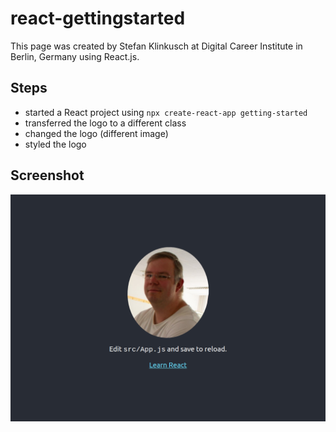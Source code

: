 # react-gettingstarted

This page was created by Stefan Klinkusch at Digital Career Institute in Berlin, Germany using React.js.

## Steps
- started a React project using `npx create-react-app getting-started`
- transferred the logo to a different class
- changed the logo (different image)
- styled the logo

## Screenshot

<img src="./Screenshot.png">